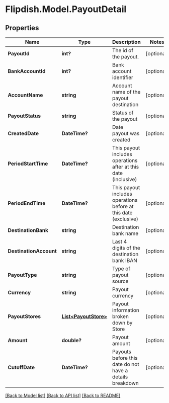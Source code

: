 # Flipdish.Model.PayoutDetail
## Properties

Name | Type | Description | Notes
------------ | ------------- | ------------- | -------------
**PayoutId** | **int?** | The id of the payout. | [optional] 
**BankAccountId** | **int?** | Bank account identifier | [optional] 
**AccountName** | **string** | Account name of the payout destination | [optional] 
**PayoutStatus** | **string** | Status of the payout | [optional] 
**CreatedDate** | **DateTime?** | Date payout was created | [optional] 
**PeriodStartTime** | **DateTime?** | This payout includes operations after at this date (inclusive) | [optional] 
**PeriodEndTime** | **DateTime?** | This payout includes operations before at this date (exclusive) | [optional] 
**DestinationBank** | **string** | Destination bank name | [optional] 
**DestinationAccount** | **string** | Last 4 digits of the destination bank IBAN | [optional] 
**PayoutType** | **string** | Type of payout source | [optional] 
**Currency** | **string** | Payout currency | [optional] 
**PayoutStores** | [**List&lt;PayoutStore&gt;**](PayoutStore.md) | Payout information broken down by Store | [optional] 
**Amount** | **double?** | Payout amount | [optional] 
**CutoffDate** | **DateTime?** | Payouts before this date do not have a details breakdown | [optional] 

[[Back to Model list]](../README.md#documentation-for-models) [[Back to API list]](../README.md#documentation-for-api-endpoints) [[Back to README]](../README.md)


